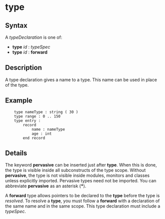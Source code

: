 
# type

## Syntax
A _typeDeclaration_ is one of:   
-  **type** _id_ : _typeSpec_   
-  **type** _id_ : **forward**

## Description
A type declaration gives a name to a type. This name can be used in place of the type.


## Example


        type nameType : string ( 30 )
        type range : 0 .. 150
        type entry :
            record
                name : nameType
                age : int
            end record
## Details
The keyword **pervasive** can be inserted just after **type**. When this is done, the type is visible inside all subconstructs of the type scope. Without **pervasive**, the type is not visible inside modules, monitors and classes unless explicitly imported. Pervasive types need not be imported. You can abbreviate **pervasive** as an asterisk (__*__).

A **forward** type allows pointers to be declared to the **type** before the type is _resolved_. To resolve a **type**, you must follow a **forward** with a declaration of the same name and in the same scope. This type declaration must include a _typeSpec_.

